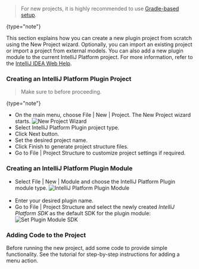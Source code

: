 [//]: # (title: Creating a Plugin Project)

<!-- Copyright 2000-2022 JetBrains s.r.o. and other contributors. Use of this source code is governed by the Apache 2.0 license that can be found in the LICENSE file. -->

> For new projects, it is highly recommended to use [Gradle-based setup](getting_started.md).
>
{type="note"}

This section explains how you can create a new plugin project from scratch using the <menupath>New Project</menupath> wizard.
Optionally, you can import an existing project or import a project from external models.
You can also add a new plugin module to the current IntelliJ Platform project.
For more information, refer to the [IntelliJ IDEA Web Help](https://www.jetbrains.com/idea/help/new-project-wizard.html).

### Creating an IntelliJ Platform Plugin Project

> Make sure to [](setting_up_environment.md) before proceeding.
>
{type="note"}

* On the main menu, choose <menupath>File | New | Project</menupath>.
  The <control>New Project</control> wizard starts.
  ![New Project Wizard](new_project_wizard.png)
* Select <control>IntelliJ Platform Plugin</control> project type.
* Click <control>Next</control> button.
* Set the desired project name.
* Click <control>Finish</control> to generate project structure files.
* Go to <menupath>File | Project Structure</menupath> to customize project settings if required.

### Creating an IntelliJ Platform Plugin Module

* Select <menupath>File | New | Module</menupath> and choose the <control>IntelliJ Platform Plugin</control> module type.
  ![IntelliJ Platform Plugin Module](intellij_platform_plugin_module.png)
  <br/>
  <br/>
* Enter your desired plugin name.
* Go to <menupath>File | Project Structure</menupath> and select the newly created *IntelliJ Platform SDK* as the default SDK for the plugin module:
  ![Set Plugin Module SDK](set_plugin_module_sdk.png)

### Adding Code to the Project

Before running the new project, add some code to provide simple functionality.
See the [](working_with_custom_actions.md) tutorial for step-by-step instructions for adding a menu action.
